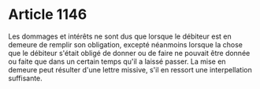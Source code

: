 # Article 1146

Les dommages et intérêts ne sont dus que lorsque le débiteur est en demeure de remplir son obligation, excepté néanmoins lorsque la chose que le débiteur s'était obligé de donner ou de faire ne pouvait être donnée ou faite que dans un certain temps qu'il a laissé passer. La mise en demeure peut résulter d'une lettre missive, s'il en ressort une interpellation suffisante.